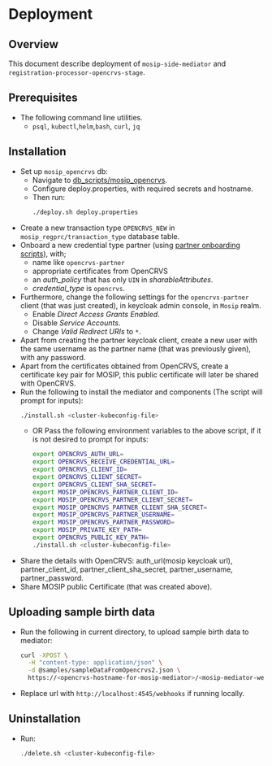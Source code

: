 # Deployment

## Overview
This document describe deployment of `mosip-side-mediator` and `registration-processor-opencrvs-stage`.

## Prerequisites
- The following command line utilities.
  - `psql`, `kubectl`,`helm`,`bash`, `curl`, `jq`

## Installation
- Set up `mosip_opencrvs` db:
  - Navigate to [db_scripts/mosip_opencrvs](../db_scripts/mosip_opencrvs).
  - Configure deploy.properties, with required secrets and hostname.
  - Then run:
    ```sh
    ./deploy.sh deploy.properties
    ```
- Create a new transaction type `OPENCRVS_NEW` in `mosip_regprc/transaction_type` database table.
- Onboard a new credential type partner (using [partner onboarding scripts](https://github.com/mosip/mosip-onboarding/tree/master)), with;
  - name like `opencrvs-partner`
  - appropriate certificates from OpenCRVS
  - an _auth_policy_ that has only `UIN` in _sharableAttributes_.
  - _credential_type_ is `opencrvs`.
- Furthermore, change the following settings for the `opencrvs-partner` client (that was just created), in keycloak admin console, in `Mosip` realm.
  - Enable _Direct Access Grants Enabled_.
  - Disable _Service Accounts_.
  - Change _Valid Redirect URIs_ to `*`.
- Apart from creating the partner keycloak client, create a new user with the same username as the partner name (that was previously given), with any password.
- Apart from the certificates obtained from OpenCRVS, create a certificate key pair for MOSIP, this public certificate will later be shared with OpenCRVS.
- Run the following to install the mediator and components (The script will prompt for inputs):
    ```sh
    ./install.sh <cluster-kubeconfig-file>
    ```
  - OR Pass the following environment variables to the above script, if it is not desired to prompt for inputs:
    ```sh
    export OPENCRVS_AUTH_URL=
    export OPENCRVS_RECEIVE_CREDENTIAL_URL=
    export OPENCRVS_CLIENT_ID=
    export OPENCRVS_CLIENT_SECRET=
    export OPENCRVS_CLIENT_SHA_SECRET=
    export MOSIP_OPENCRVS_PARTNER_CLIENT_ID=
    export MOSIP_OPENCRVS_PARTNER_CLIENT_SECRET=
    export MOSIP_OPENCRVS_PARTNER_CLIENT_SHA_SECRET=
    export MOSIP_OPENCRVS_PARTNER_USERNAME=
    export MOSIP_OPENCRVS_PARTNER_PASSWORD=
    export MOSIP_PRIVATE_KEY_PATH=
    export OPENCRVS_PUBLIC_KEY_PATH=
    ./install.sh <cluster-kubeconfig-file>
    ```
- Share the details with OpenCRVS: auth_url(mosip keycloak url), partner_client_id, partner_client_sha_secret, partner_username, partner_password.
- Share MOSIP public Certificate (that was created above).

## Uploading sample birth data
- Run the following in current directory, to upload sample birth data to mediator:
  ```sh
  curl -XPOST \
    -H "content-type: application/json" \
    -d @samples/sampleDataFromOpencrvs2.json \
    https://<opencrvs-hostname-for-mosip-mediator>/<mosip-mediator-webhooks-uri>
  ```
- Replace url with `http://localhost:4545/webhooks` if running locally.

## Uninstallation
- Run:
    ```sh
    ./delete.sh <cluster-kubeconfig-file>
    ```
